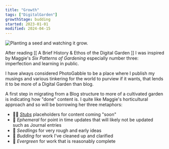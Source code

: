 ```yaml
---
title: "Growth"
tags: ["DigitalGarden"]
growthStage: budding
started: 2023-01-01
modified: 2024-04-15
---
```


<p>
  <span class="margin-note">
    <img src="/img/growth.png" alt="Planting a seed and watching it grow.">
  </span>
</p>

After reading [[ A Brief History & Ethos of the Digital Garden ]] I was inspired by Maggie's _Six Patterns of Gardening_ especially number three: imperfection and learning in public.

I have always considered PhotoGabble to be a place where I publish my musings and various tinkering for the world to purview if it wants, that lends it to be more of a Digital Garden than blog.

A first step in migrating from a Blog structure to more of a cultivated garden is indicating how "done" content is.
I quite like Maggie's horticultural approach and so will be borrowing her three metaphors:

- 👩‍🌾 [_Stubs_](/stubs/) placeholders for content coming "soon"
- 📓 _Ephemeral_ for point in time updates that will likely not be updated such as Journal entries
- 🌱 _Seedlings_ for very rough and early ideas
- 🌿 _Budding_ for work I've cleaned up and clarified
- 🌳 _Evergreen_ for work that is reasonably complete
